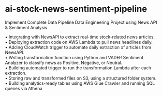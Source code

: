 # ai-stock-news-sentiment-pipeline
Implement Complete Data Pipeline Data Engineering Project using News API & Sentiment Analysis

• Integrating with NewsAPI to extract real-time stock-related news articles.  
• Deploying extraction code on AWS Lambda to pull news headlines daily.  
• Adding CloudWatch trigger to automate daily extraction of articles from NewsAPI.  
• Writing transformation function using Python and VADER Sentiment Analyzer to classify news as Positive, Negative, or Neutral.  
• Building automated trigger to run the transformation Lambda after each extraction.  
• Storing raw and transformed files on S3, using a structured folder system.    
• Building analytics-ready tables using AWS Glue Crawler and running SQL queries via Athena  


